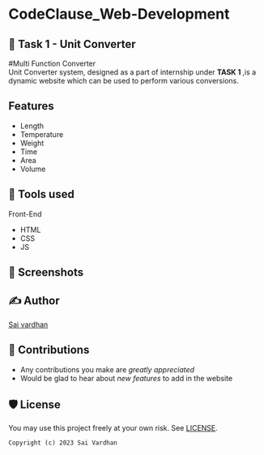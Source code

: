 # CodeClause_Web-Development
## 📖 Task 1 - Unit Converter

#Multi Function Converter
<br> Unit Converter system, designed as a part of internship under <b> TASK 1 </b> </b>,is a dynamic website which can be  used to perform various conversions.

## Features
<ul>
  <li>Length</li>
  <li>Temperature</li>
  <li>Weight</li>
  <li>Time</li>
  <li>Area</li>
  <li>Volume</li>
</ul>


## 📓 Tools used

Front-End
<ul>
  <li>HTML</li>
  <li>CSS</li>
  <li>JS</li>
</ul>




## 👀 Screenshots




## ✍ Author
<a href="https://github.com/saivardhanr">Sai vardhan</a>



## 📌 Contributions
 - Any contributions you make are *greatly appreciated*
 - Would be glad to hear about *new features* to add in the website




## 🛡 License

You may use this project freely at your own risk. See [LICENSE](https://choosealicense.com/licenses/mit/).

    Copyright (c) 2023 Sai Vardhan



